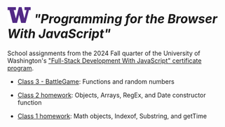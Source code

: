 # ![UW logo](UW.png) _"Programming for the Browser With JavaScript"_

School assignments from the 2024 Fall quarter of the University of Washington's ["Full-Stack Development With JavaScript" certificate program](https://www.pce.uw.edu/certificates/full-stack-development-with-javascript).

* [Class 3 - BattleGame](Class_3_battleGame.js):  Functions and random numbers

* [Class 2 homework](Class_2_Exercises.js): Objects, Arrays, RegEx, and Date constructor function

* [Class 1 homework](Class_1_Exercises.js): Math objects, Indexof, Substring, and getTime
